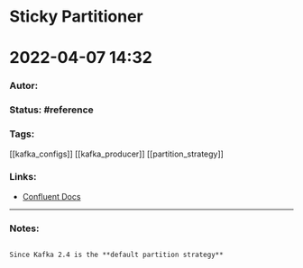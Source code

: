 # Sticky Partitioner
# 2022-04-07 14:32
### Autor:
### Status: #reference
### Tags: 
[[kafka_configs]] [[kafka_producer]] [[partition_strategy]]
### Links:
* [Confluent Docs](https://www.confluent.io/blog/apache-kafka-producer-improvements-sticky-partitioner)
---
### Notes:

```ad-hint

Since Kafka 2.4 is the **default partition strategy**

```

